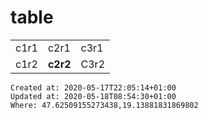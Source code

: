 # table

|     |     |     |
| --- | --- | --- |
| c1r1 | c2r1 | c3r1 |
| c1r2 | **c2r2** | C3r2 |

    Created at: 2020-05-17T22:05:14+01:00
    Updated at: 2020-05-18T08:54:30+01:00
    Where: 47.62509155273438,19.13881831869802


